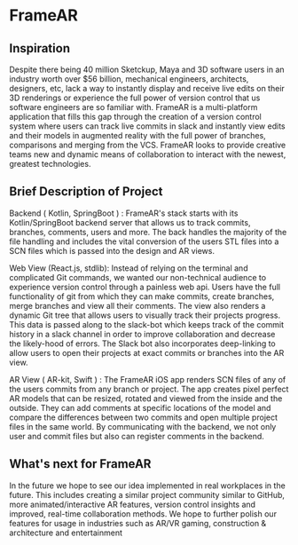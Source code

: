 # FrameAR

## Inspiration
Despite there being 40 million Sketckup, Maya and 3D software users in an industry worth over $56 billion, mechanical engineers, architects, designers, etc, lack a way to instantly display and receive live edits on their 3D renderings or experience the full power of version control that us software engineers are so familiar with. FrameAR is a multi-platform application that fills this gap through the creation of a version control system where users can track live commits in slack and instantly view edits and their models in augmented reality with the full power of branches, comparisons and merging from the VCS. FrameAR looks to provide creative teams new and dynamic means of collaboration to interact with the newest, greatest technologies.

## Brief Description of Project
Backend ( Kotlin, SpringBoot ) : FrameAR's stack starts with its Kotlin/SpringBoot backend server that allows us to track commits, branches, comments, users and more. The back handles the majority of the file handling and includes the vital conversion of the users STL files into a SCN files which is passed into the design and AR views.

Web View (React.js, stdlib): Instead of relying on the terminal and complicated Git commands, we wanted our non-technical audience to experience version control through a painless web api. Users have the full functionality of git from which they can make commits, create branches, merge branches and view all their comments. The view also renders a dynamic Git tree that allows users to visually track their projects progress. This data is passed along to the slack-bot which keeps track of the commit history in a slack channel in order to improve collaboration and decrease the likely-hood of errors. The Slack bot also incorporates deep-linking to allow users to open their projects at exact commits or branches into the AR view.

AR View ( AR-kit, Swift ) : The FrameAR iOS app renders SCN files of any of the users commits from any branch or project. The app creates pixel perfect AR models that can be resized, rotated and viewed from the inside and the outside. They can add comments at specific locations of the model and compare the differences between two commits and open multiple project files in the same world. By communicating with the backend, we not only user and commit files but also can register comments in the backend.

## What's next for FrameAR
In the future we hope to see our idea implemented in real workplaces in the future. This includes creating a similar project community similar to GitHub, more animated/interactive AR features, version control insights and improved, real-time collaboration methods. We hope to further polish our features for usage in industries such as AR/VR gaming, construction & architecture and entertainment
